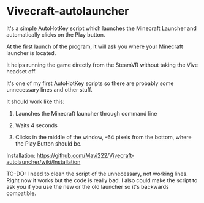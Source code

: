 # Vivecraft-autolauncher
It's a simple AutoHotKey script which launches the Minecraft Launcher and automatically clicks on the Play button. 

At the first launch of the program, it will ask you where your Minecraft launcher is located.

It helps running the game directly from the SteamVR without taking the Vive headset off.

It's one of my first AutoHotKey scripts so there are probably some unnecessary lines and other stuff.

It should work like this:

1. Launches the Minecraft launcher through command line

2. Waits 4 seconds

3. Clicks in the middle of the window, -64 pixels from the bottom, where the Play Button should be.

Installation: https://github.com/Mavi222/Vivecraft-autolauncher/wiki/Installation


TO-DO: I need to clean the script of the unnecessary, not working lines. Right now it works but the code is really bad.
       I also could make the script to ask you if you use the new or the old launcher so it's backwards compatible.
